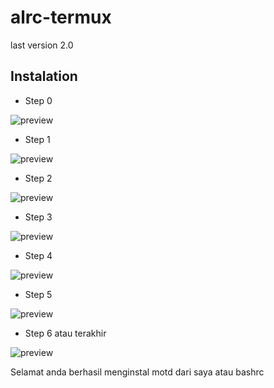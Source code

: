 # alrc-termux
last version 2.0

## Instalation 

* Step 0

![preview](./z_step_0.jpg)

* Step 1

![preview](./z_step_1.jpg)

* Step 2

![preview](./z_step_2.jpg)

* Step 3

![preview](./z_step_3.jpg)

* Step 4

![preview](./z_step_4.jpg)

* Step 5

![preview](./z_step_5.jpg)

* Step 6 atau terakhir


![preview](./z_step_6.jpg)

Selamat anda berhasil menginstal motd dari saya atau bashrc

